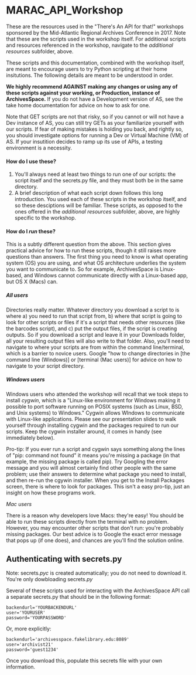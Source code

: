 # MARAC_API_Workshop
These are the resources used in the "There's An API for that!" workshops sponsored by the Mid-Atlantic Regional Archives Conference in 2017. Note that these are the scripts used in the workshop itself. For additional scripts and resources referenced in the workshop, navigate to the _additional resources_ subfolder, above.

These scripts and this documentation, combined with the workshop itself, are meant to encourage users to try Python scripting at their home insitutions. The following details are meant to be understood in order.

**We highly recommend AGAINST making any changes or using any of these scripts against your working, or Production, instance of ArchivesSpace.** If you do not have a Development version of AS, see the take home documentation for advice on how to ask for one.

Note that GET scripts are not that risky, so if you cannot or will not have a Dev instance of AS, you can still try GETs as your familiarize yourself with our scripts. If fear of making mistakes is holding you back, and rightly so, you should investigate options for running a Dev or Virtual Machine (VM) of AS. If your insutition decides to ramp up its use of APIs, a testing environment is a necessity.

#### How do I use these?
1. You'll always need at least two things to run one of our scripts: the script itself and the secrets.py file, and they must both be in the same directory.
2. A brief description of what each script down follows this long introduction. You used each of these scripts in the workshop itself, and so these desciptions will be familiar. These scripts, as opposed to the ones offered in the _additional resources_ subfolder, above, are highly specific to the workshop.

#### How do I _run_ these?
This is a subtly different question from the above. This section gives practical advice for how to run these scripts, though it still raises more questions than answers. The first thing you need to know is what operating system (OS) you are using, and what OS architecture underlies the system you want to communicate to. So for example, ArchivesSpace is Linux-based, and Windows cannot communicate directly with a Linux-based app, but OS X (Macs) can.

##### *All users*

Directories really matter. Whatever directory you download a script to is where a) you need to run that script from, b) where that script is going to look for other scripts or files if it's a script that needs other resources (like the barcodes script), and c) put the output files, if the script is creating outputs. So if you download a script and leave it in your Downloads folder, all your resulting output files will also write to that folder. Also, you'll need to navigate to where your scripts are from within the command line/terminal, which is a barrier to novice users. Google "how to change directories in [the command line (Windows)] or [terminal (Mac users)] for advice on how to navigate to your script directory.

##### *Windows users*

Windows users who attended the workshop will recall that we took steps to install _cygwin_, which is a "Linux-like environment for Windows making it possible to port software running on POSIX systems (such as Linux, BSD, and Unix systems) to Windows." Cygwin allows WIndows to communicate with Linux-like applications. Please see our presentation slides to walk yourself through installing cygwin and the packages required to run our scripts. Keep the cygwin installer around, it comes in handy (see immediately below).

Pro-tip: If you ever run a script and cygwin says something along the lines of "pip: command not found" it means you're missing a package (in that example, the missing package is called pip). Try Googling the error message and you will almost certainly find other people with the same problem; use their answers to determine what package you need to install, and then re-run the cgywin installer. When you get to the Install Packages screen, there is where to look for packages. This isn't a easy pro-tip, just an insight on how these programs work.

*Mac users*

There is a reason why developers love Macs: they're easy! You should be able to run these scripts directly from the terminal with no problem. However, you may encounter other scripts that don't run: you're probably missing packages. Our best advice is to Google the exact error message that pops up (if one does), and chances are you'll find the solution online.

## Authenticating with secrets.py
Note: secrets._pyc_ is created automatically; you do not need to download it. You're only dowbloading secrets._py_

Several of these scripts used for interacting with the ArchivesSpace API call a separate secrets.py that should be in the following format:

```
backendurl='YOURBACKENDURL'
user='YOURUSER'
password='YOURPASSWORD'
```
Or, more explicitly:
```
backendurl='archivesspace.fakelibrary.edu:8089'
user='archivist21'
password='guest1234'
```
Once you download this, populate this secrets file with your own information.
